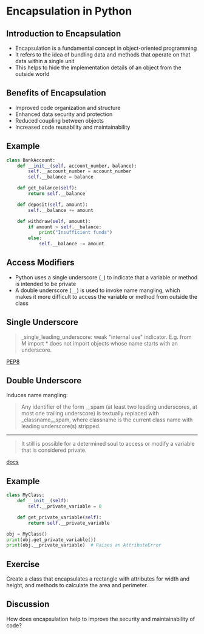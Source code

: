 Encapsulation in Python
======================

Introduction to Encapsulation
-----------------------------

- Encapsulation is a fundamental concept in object-oriented programming
- It refers to the idea of bundling data and methods that operate on that data within a single unit
- This helps to hide the implementation details of an object from the outside world

Benefits of Encapsulation
-------------------------

- Improved code organization and structure
- Enhanced data security and protection
- Reduced coupling between objects
- Increased code reusability and maintainability

Example
-------

```python
class BankAccount:
    def __init__(self, account_number, balance):
        self.__account_number = account_number
        self.__balance = balance

    def get_balance(self):
        return self.__balance

    def deposit(self, amount):
        self.__balance += amount

    def withdraw(self, amount):
        if amount > self.__balance:
            print("Insufficient funds")
        else:
            self.__balance -= amount
```

Access Modifiers
----------------

- Python uses a single underscore (`_`) to indicate that a variable or method is intended to be private
- A double underscore (`__`) is used to invoke name mangling, which makes it more difficult to access the variable or method from outside the class

Single Underscore
-----------------

> _single_leading_underscore: weak "internal use" indicator. E.g. from M import * does not import objects whose name starts with an underscore.

[PEP8](http://www.python.org/dev/peps/pep-0008/)

Double Underscore
-----------------

Induces name mangling:

> Any identifier of the form __spam (at least two leading underscores, at most one trailing underscore) is textually replaced with _classname__spam, where classname is the current class name with leading underscore(s) stripped.

---

> It still is possible for a determined soul to access or modify a variable that is considered private.

[docs](https://docs.python.org/3/tutorial/classes.html#private-variables)

Example
-------

```python
class MyClass:
    def __init__(self):
        self.__private_variable = 0

    def get_private_variable(self):
        return self.__private_variable

obj = MyClass()
print(obj.get_private_variable())
print(obj.__private_variable)  # Raises an AttributeError
```

Exercise
---------

Create a class that encapsulates a rectangle with attributes for width and height, and methods to calculate the area and perimeter.

Discussion
----------

How does encapsulation help to improve the security and maintainability of code?
